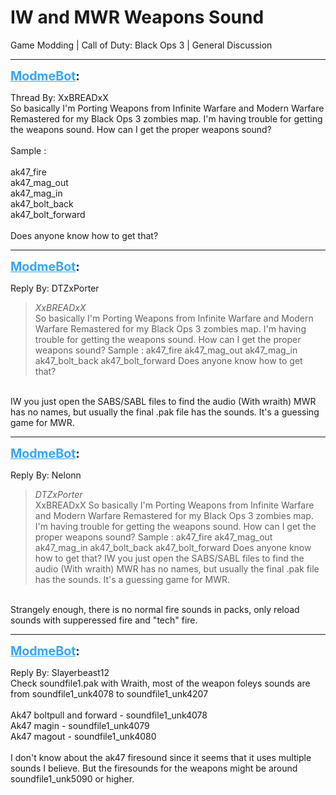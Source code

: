 # IW and MWR Weapons Sound
Game Modding | Call of Duty: Black Ops 3 | General Discussion

---
<strong style="font-size: 1.4em;"><span style="text-decoration: underline;text-decoration-color: #34a7f9;"><span style="color:#34a7f9;">ModmeBot</span></span>:</strong>

<p>Thread By: XxBREADxX<br />So basically I&#39;m Porting Weapons from Infinite Warfare and Modern Warfare Remastered for my Black Ops 3 zombies map. I&#39;m having trouble for getting the weapons sound. How can I get the proper weapons sound? <br /> <br />Sample : <br /> <br />ak47_fire<br />ak47_mag_out<br />ak47_mag_in<br />ak47_bolt_back<br />ak47_bolt_forward<br /> <br />Does anyone know how to get that?</p>

---
<strong style="font-size: 1.4em;"><span style="text-decoration: underline;text-decoration-color: #34a7f9;"><span style="color:#34a7f9;">ModmeBot</span></span>:</strong>

<p>Reply By: DTZxPorter<br /><blockquote><em>XxBREADxX</em><br />So basically I&#39;m Porting Weapons from Infinite Warfare and Modern Warfare Remastered for my Black Ops 3 zombies map. I&#39;m having trouble for getting the weapons sound. How can I get the proper weapons sound?    Sample :    ak47_fire ak47_mag_out ak47_mag_in ak47_bolt_back ak47_bolt_forward   Does anyone know how to get that?</blockquote><br /> IW you just open the SABS/SABL files to find the audio (With wraith) MWR has no names, but usually the final .pak file has the sounds. It&#39;s a guessing game for MWR.</p>

---
<strong style="font-size: 1.4em;"><span style="text-decoration: underline;text-decoration-color: #34a7f9;"><span style="color:#34a7f9;">ModmeBot</span></span>:</strong>

<p>Reply By: Nelonn<br /><blockquote><em>DTZxPorter</em><br />XxBREADxX So basically I&#39;m Porting Weapons from Infinite Warfare and Modern Warfare Remastered for my Black Ops 3 zombies map. I&#39;m having trouble for getting the weapons sound. How can I get the proper weapons sound?    Sample :    ak47_fire ak47_mag_out ak47_mag_in ak47_bolt_back ak47_bolt_forward   Does anyone know how to get that?  IW you just open the SABS/SABL files to find the audio (With wraith) MWR has no names, but usually the final .pak file has the sounds. It&#39;s a guessing game for MWR.</blockquote><br /> Strangely enough, there is no normal fire sounds in packs, only reload sounds with supperessed fire and &quot;tech&quot; fire.</p>

---
<strong style="font-size: 1.4em;"><span style="text-decoration: underline;text-decoration-color: #34a7f9;"><span style="color:#34a7f9;">ModmeBot</span></span>:</strong>

<p>Reply By: Slayerbeast12<br />Check soundfile1.pak with Wraith, most of the weapon foleys sounds are from soundfile1_unk4078 to soundfile1_unk4207<br /> <br />Ak47 boltpull and forward - soundfile1_unk4078<br />Ak47 magin - soundfile1_unk4079<br />Ak47 magout - soundfile1_unk4080<br /> <br />I don&#39;t know about the ak47 firesound since it seems that it uses multiple sounds I believe. But the firesounds for the weapons might be around  soundfile1_unk5090 or higher.</p>
